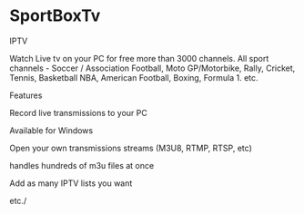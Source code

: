 # SportBoxTv
IPTV


Watch Live tv on your PC for free more than 3000 channels.
All sport channels - Soccer / Association Football, Moto GP/Motorbike, Rally, Cricket, Tennis, Basketball NBA, 
American Football, Boxing, Formula 1. etc.

Features


Record live transmissions to your PC


Available for Windows

Open your own transmissions streams (M3U8, RTMP, RTSP, etc)

handles hundreds of m3u files at once

Add as many IPTV lists you want

etc./
